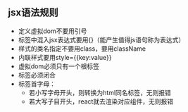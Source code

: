 ## jsx语法规则  

* 定义虚拟dom不要用引号
* 标签中混入jsx表达式要用{}（能产生值得js语句称为表达式）
* 样式的类名指定不要用class，要用className
* 内联样式要用style={{key:value}}
* 虚拟dom必须只有一个根标签
* 标签必须闭合
* 标签首字母：
  * 若小写字母开头，则转换为html同名标签，无则报错
  * 若大写子目开头，react就去渲染对应组件，无则报错 

